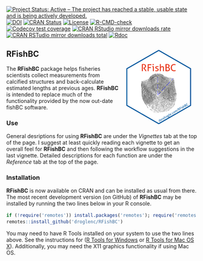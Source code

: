[![Project Status: Active – The project has reached a stable, usable state and is being actively developed.](https://www.repostatus.org/badges/latest/active.svg)](https://www.repostatus.org/#active)
[![DOI](https://zenodo.org/badge/DOI/10.5281/zenodo.1218245.svg)](https://doi.org/10.5281/zenodo.1218245)
[![CRAN Status](http://www.r-pkg.org/badges/version/RFishBC)](http://www.r-pkg.org/pkg/RFishBC)
[![License](http://img.shields.io/badge/license-GPL%20%28%3E=%203%29-brightgreen.svg?style=flat)](http://www.gnu.org/licenses/gpl-3.0.html)
[![R-CMD-check](https://github.com/droglenc/RFishBC/workflows/R-CMD-check/badge.svg)](https://github.com/droglenc/RFishBC/actions)
[![Codecov test coverage](https://codecov.io/gh/droglenc/RFishBC/branch/master/graph/badge.svg)](https://codecov.io/gh/droglenc/RFishBC?branch=master)
[![CRAN RStudio mirror downloads rate](http://cranlogs.r-pkg.org/badges/RFishBC)
![CRAN RSTudio mirror downloads total](http://cranlogs.r-pkg.org/badges/grand-total/RFishBC)](http://www.r-pkg.org/pkg/RFishBC)
[![Rdoc](http://www.rdocumentation.org/badges/version/RFishBC)](http://www.rdocumentation.org/packages/RFishBC)


## RFishBC <img src="man/figures/logo.png" align="right" height="200" hspace="15" />

The **RFishBC** package helps fisheries scientists collect measurements from calcified structures and back-calculate estimated lengths at previous ages. **RFishBC** is intended to replace much of the functionality provided by the now out-date fishBC software.

### Use

General desriptions for using **RFishBC** are under the *Vignettes* tab at the top of the page. I suggest at least quickly reading each vignette to get an overall feel for **RFishBC** and then following the workflow suggestions in the last vignette. Detailed descriptions for each function are under the *Reference* tab at the top of the page.

### Installation

**RFishBC** is now available on CRAN and can be installed as usual from there. The most recent development version (on GitHub) of **RFishBC** may be installed by running the two lines below in your R console.

```r
if (!require('remotes')) install.packages('remotes'); require('remotes')
remotes::install_github('droglenc/RFishBC')
```

You may need to have R Tools installed on your system to use the two lines above. See the instructions for ([R Tools for Windows](https://cran.r-project.org/bin/windows/Rtools/) or [R Tools for Mac OS X](https://cran.r-project.org/bin/macosx/tools/)). Additionally, you may need the X11 graphics functionality if using Mac OS.
